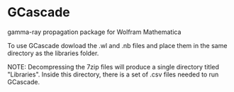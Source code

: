 # GCascade
gamma-ray propagation package for Wolfram Mathematica

To use GCascade dowload the .wl and .nb files and place them in the same directory as the libraries folder.

NOTE: Decompressing the 7zip files will produce a single directory titled "Libraries". Inside this directory, there is a set of .csv files needed to run GCascade.  
